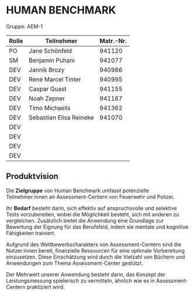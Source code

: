 # HUMAN BENCHMARK

Gruppe: AEM-1
 
| Rolle | Teilnehmer              | Matr.-Nr. |
| ----- |-------------------------|-----------|
| PO | Jane Schönfeld          | 941120    |
| SM | Benjamin Puhani         | 941077    |
| DEV | Jannik Brozy            | 940986    |
| DEV | René Marcel Tinter      | 940995    |
| DEV | Caspar Quast            | 941155    |
| DEV | Noah Zepner             | 941167    |
| DEV | Timo Michaelis          | 941362    |
| DEV | Sebastian Elisa Reineke | 941070    |
| DEV |                         |           |
| DEV |                         |           |
| DEV |                         |           |
| DEV |                         |           |

## Produktvision
Die **Zielgruppe** von Human Benchmark umfasst potenzielle Teilnehmer:innen an Assessment-Centern von 
Feuerwehr und Polizei.

Ihr **Bedarf** besteht darin, sich effektiv auf anspruchsvolle und selektive Tests vorzubereiten, wobei 
die Möglichkeit besteht, sich mit anderen zu vergleichen. Zusätzlich bietet die Anwendung eine Grundlage 
zur Bewertung der Eignung für das Berufsfeld, indem sie mentale und kognitive Fähigkeiten trainiert.

Aufgrund des Wettbewerbscharakters von Assessment-Centern sind die Nutzer:innen bereit, finanzielle 
Ressourcen für eine optimale Vorbereitung einzusetzen. Diese Einschätzung wird durch die Vielzahl von 
Büchern und Anwendungen zum Thema Assessment-Center gestützt.

Der Mehrwert unserer Anwendung besteht darin, das Konzept der Leistungsmessung spielerisch zu vermitteln, 
ähnlich wie es in Assessment-Centern praktiziert wird.
